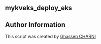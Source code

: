 
## mykveks_deploy_eks

## Author Information

This script  was created by [Ghassen CHARNI](https://github.com/ghassencherni/)
